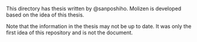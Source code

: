 This directory has thesis written by @sanposhiho. Molizen is developed based on the idea of this thesis.

Note that the information in the thesis may not be up to date. It was only the first idea of this repository and is not the document.

